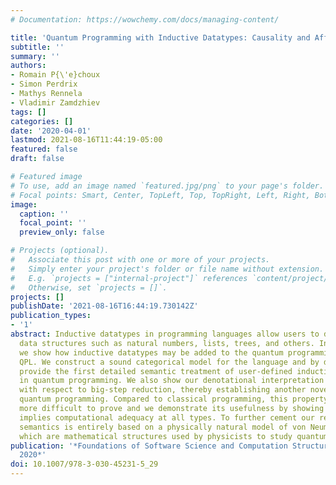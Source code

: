 ```yaml
---
# Documentation: https://wowchemy.com/docs/managing-content/

title: 'Quantum Programming with Inductive Datatypes: Causality and Affine Type Theory'
subtitle: ''
summary: ''
authors:
- Romain P{\'e}choux
- Simon Perdrix
- Mathys Rennela
- Vladimir Zamdzhiev
tags: []
categories: []
date: '2020-04-01'
lastmod: 2021-08-16T11:44:19-05:00
featured: false
draft: false

# Featured image
# To use, add an image named `featured.jpg/png` to your page's folder.
# Focal points: Smart, Center, TopLeft, Top, TopRight, Left, Right, BottomLeft, Bottom, BottomRight.
image:
  caption: ''
  focal_point: ''
  preview_only: false

# Projects (optional).
#   Associate this post with one or more of your projects.
#   Simply enter your project's folder or file name without extension.
#   E.g. `projects = ["internal-project"]` references `content/project/deep-learning/index.md`.
#   Otherwise, set `projects = []`.
projects: []
publishDate: '2021-08-16T16:44:19.730142Z'
publication_types:
- '1'
abstract: Inductive datatypes in programming languages allow users to define useful
  data structures such as natural numbers, lists, trees, and others. In this paper
  we show how inductive datatypes may be added to the quantum programming language
  QPL. We construct a sound categorical model for the language and by doing so we
  provide the first detailed semantic treatment of user-defined inductive datatypes
  in quantum programming. We also show our denotational interpretation is invariant
  with respect to big-step reduction, thereby establishing another novel result for
  quantum programming. Compared to classical programming, this property is considerably
  more difficult to prove and we demonstrate its usefulness by showing how it immediately
  implies computational adequacy at all types. To further cement our results, our
  semantics is entirely based on a physically natural model of von Neumann algebras,
  which are mathematical structures used by physicists to study quantum mechanics.
publication: '*Foundations of Software Science and Computation Structures, FoSSaCS
  2020*'
doi: 10.1007/978-3-030-45231-5_29
---
```

